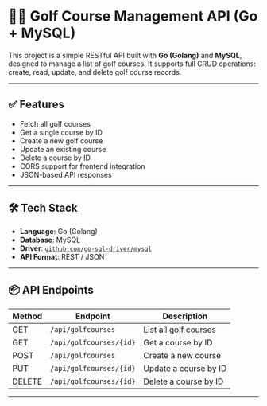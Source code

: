 # 🏌️‍♂️ Golf Course Management API (Go + MySQL)

This project is a simple RESTful API built with **Go (Golang)** and **MySQL**, designed to manage a list of golf courses. It supports full CRUD operations: create, read, update, and delete golf course records.

---

## ✅ Features

- Fetch all golf courses
- Get a single course by ID
- Create a new golf course
- Update an existing course
- Delete a course by ID
- CORS support for frontend integration
- JSON-based API responses

---

## 🛠 Tech Stack

- **Language**: Go (Golang)
- **Database**: MySQL
- **Driver**: [`github.com/go-sql-driver/mysql`](https://github.com/go-sql-driver/mysql)
- **API Format**: REST / JSON

---

## 📦 API Endpoints

| Method | Endpoint                    | Description              |
|--------|-----------------------------|--------------------------|
| GET    | `/api/golfcourses`          | List all golf courses    |
| GET    | `/api/golfcourses/{id}`     | Get a course by ID       |
| POST   | `/api/golfcourses`          | Create a new course      |
| PUT    | `/api/golfcourses/{id}`     | Update a course by ID    |
| DELETE | `/api/golfcourses/{id}`     | Delete a course by ID    |

---
